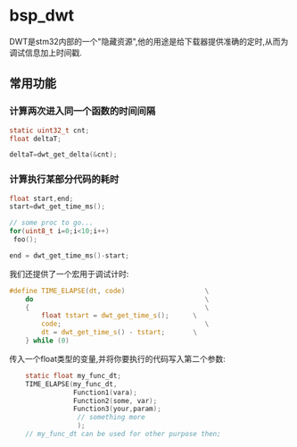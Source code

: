 # bsp_dwt

DWT是stm32内部的一个"隐藏资源",他的用途是给下载器提供准确的定时,从而为调试信息加上时间戳.

## 常用功能

### 计算两次进入同一个函数的时间间隔

```c
static uint32_t cnt;
float deltaT;

deltaT=dwt_get_delta(&cnt);
```

### 计算执行某部分代码的耗时

```c
float start,end;
start=dwt_get_time_ms();

// some proc to go... 
for(uint8_t i=0;i<10;i++)
 foo();

end = dwt_get_time_ms()-start;
```

我们还提供了一个宏用于调试计时:

```c
#define TIME_ELAPSE(dt, code)                    \
    do                                           \
    {                                            \
        float tstart = dwt_get_time_s();      \
        code;                                    \
        dt = dwt_get_time_s() - tstart;       \
    } while (0)

```

传入一个float类型的变量,并将你要执行的代码写入第二个参数:

```c
    static float my_func_dt;
    TIME_ELAPSE(my_func_dt,
                Function1(vara);
                Function2(some, var);
                Function3(your,param);
                 // something more
                 );
    // my_func_dt can be used for other purpose then;
```
